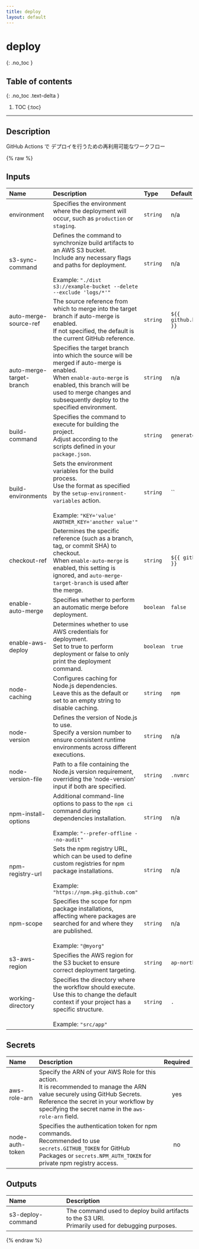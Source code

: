 ```yaml
---
title: deploy
layout: default
---
```


# deploy
{: .no_toc }

## Table of contents
{: .no_toc .text-delta }

1. TOC
{:toc}

---

## Description
GitHub Actions で デプロイを行うための再利用可能なワークフロー

{% raw %}

<!-- actdocs start -->

## Inputs

| Name | Description | Type | Default | Required |
| :--- | :---------- | :--- | :------ | :------: |
| environment | Specifies the environment where the deployment will occur, such as `production` or `staging`. | `string` | n/a | yes |
| s3-sync-command | Defines the command to synchronize build artifacts to an AWS S3 bucket.<br>Include any necessary flags and paths for deployment.<br><br>Example: `"./dist s3://example-bucket --delete --exclude 'logs/*'"` | `string` | n/a | yes |
| auto-merge-source-ref | The source reference from which to merge into the target branch if auto-merge is enabled.<br>If not specified, the default is the current GitHub reference. | `string` | `${{ github.head_ref }}` | no |
| auto-merge-target-branch | Specifies the target branch into which the source will be merged if auto-merge is enabled.<br>When `enable-auto-merge` is enabled, this branch will be used to merge changes and subsequently deploy to the specified environment. | `string` | n/a | no |
| build-command | Specifies the command to execute for building the project.<br>Adjust according to the scripts defined in your `package.json`. | `string` | `generate` | no |
| build-environments | Sets the environment variables for the build process.<br>Use the format as specified by the `setup-environment-variables` action.<br><br>Example: `"KEY='value' ANOTHER_KEY='another value'"` | `string` | `` | no |
| checkout-ref | Determines the specific reference (such as a branch, tag, or commit SHA) to checkout.<br>When `enable-auto-merge` is enabled, this setting is ignored, and `auto-merge-target-branch` is used after the merge. | `string` | `${{ github.ref }}` | no |
| enable-auto-merge | Specifies whether to perform an automatic merge before deployment. | `boolean` | `false` | no |
| enable-aws-deploy | Determines whether to use AWS credentials for deployment.<br>Set to true to perform deployment or false to only print the deployment command. | `boolean` | `true` | no |
| node-caching | Configures caching for Node.js dependencies.<br>Leave this as the default or set to an empty string to disable caching. | `string` | `npm` | no |
| node-version | Defines the version of Node.js to use.<br>Specify a version number to ensure consistent runtime environments across different executions. | `string` | n/a | no |
| node-version-file | Path to a file containing the Node.js version requirement,<br>overriding the 'node-version' input if both are specified. | `string` | `.nvmrc` | no |
| npm-install-options | Additional command-line options to pass to the `npm ci` command during dependencies installation.<br><br>Example: `"--prefer-offline --no-audit"` | `string` | n/a | no |
| npm-registry-url | Sets the npm registry URL, which can be used to define custom registries for npm package installations.<br><br>Example: `"https://npm.pkg.github.com"` | `string` | n/a | no |
| npm-scope | Specifies the scope for npm package installations, affecting where packages are searched for and where they are published.<br><br>Example: `"@myorg"` | `string` | n/a | no |
| s3-aws-region | Specifies the AWS region for the S3 bucket to ensure correct deployment targeting. | `string` | `ap-northeast-1` | no |
| working-directory | Specifies the directory where the workflow should execute.<br>Use this to change the default context if your project has a specific structure.<br><br>Example: `"src/app"` | `string` | `.` | no |

## Secrets

| Name | Description | Required |
| :--- | :---------- | :------: |
| aws-role-arn | Specify the ARN of your AWS Role for this action.<br>It is recommended to manage the ARN value securely using GitHub Secrets.<br>Reference the secret in your workflow by specifying the secret name in the `aws-role-arn` field. | yes |
| node-auth-token | Specifies the authentication token for npm commands.<br>Recommended to use `secrets.GITHUB_TOKEN` for GitHub Packages or `secrets.NPM_AUTH_TOKEN` for private npm registry access. | no |

## Outputs

| Name | Description |
| :--- | :---------- |
| s3-deploy-command | The command used to deploy build artifacts to the S3 URI.<br>Primarily used for debugging purposes. |

<!-- actdocs end -->

{% endraw %}

